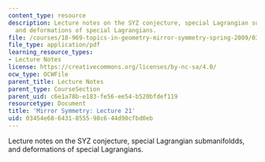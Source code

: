 ```yaml
---
content_type: resource
description: Lecture notes on the SYZ conjecture, special Lagrangian submanifoldds,
  and deformations of special Lagrangians.
file: /courses/18-969-topics-in-geometry-mirror-symmetry-spring-2009/03454e686431855598c644d90cfbd0eb_MIT18_969s09_lec21.pdf
file_type: application/pdf
learning_resource_types:
- Lecture Notes
license: https://creativecommons.org/licenses/by-nc-sa/4.0/
ocw_type: OCWFile
parent_title: Lecture Notes
parent_type: CourseSection
parent_uid: c6e1a78b-e183-fe56-ee54-b520bfdef119
resourcetype: Document
title: 'Mirror Symmetry: Lecture 21'
uid: 03454e68-6431-8555-98c6-44d90cfbd0eb
---
```

Lecture notes on the SYZ conjecture, special Lagrangian submanifoldds, and deformations of special Lagrangians.